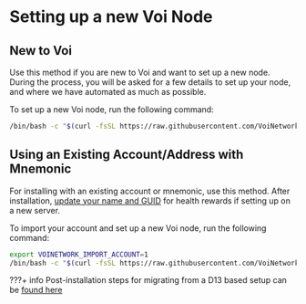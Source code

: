# Setting up a new Voi Node

## New to Voi

Use this method if you are new to Voi and want to set up a new node.
During the process, you will be asked for a few details to set up your node,
and where we have automated as much as possible.

To set up a new Voi node, run the following command:

```bash
/bin/bash -c "$(curl -fsSL https://raw.githubusercontent.com/VoiNetwork/voi-swarm/main/install.sh)"
```

## Using an Existing Account/Address with Mnemonic

For installing with an existing account or mnemonic, use this method.
After installation, [update your name and GUID](../../updating/telemetry/#getting-your-telemetry-status)
for health rewards if setting up on a new server.

To import your account and set up a new Voi node, run the following command:

```bash
export VOINETWORK_IMPORT_ACCOUNT=1
/bin/bash -c "$(curl -fsSL https://raw.githubusercontent.com/VoiNetwork/voi-swarm/main/install.sh)"
```

???+ info
    Post-installation steps for migrating from a D13 based setup can be [found here](../migrating.md)
